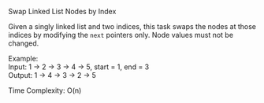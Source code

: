 Swap Linked List Nodes by Index

Given a singly linked list and two indices, this task swaps the nodes at those indices by modifying the `next` pointers only. Node values must not be changed.

Example:  
Input: 1 -> 2 -> 3 -> 4 -> 5, start = 1, end = 3  
Output: 1 -> 4 -> 3 -> 2 -> 5

Time Complexity: O(n)